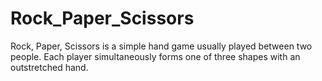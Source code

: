 # Rock_Paper_Scissors
Rock, Paper, Scissors is a simple hand game usually played between two people. Each player simultaneously forms one of three shapes with an outstretched hand. 

